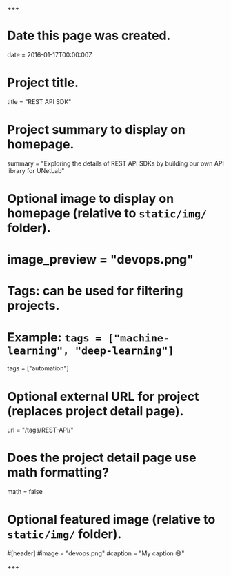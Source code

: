+++
# Date this page was created.
date = 2016-01-17T00:00:00Z

# Project title.
title = "REST API SDK"

# Project summary to display on homepage.
summary = "Exploring the details of REST API SDKs by building our own API library for UNetLab"

# Optional image to display on homepage (relative to `static/img/` folder).
# image_preview = "devops.png"

# Tags: can be used for filtering projects.
# Example: `tags = ["machine-learning", "deep-learning"]`
tags = ["automation"]

# Optional external URL for project (replaces project detail page).
url = "/tags/REST-API/"

# Does the project detail page use math formatting?
math = false

# Optional featured image (relative to `static/img/` folder).
#[header]
#image = "devops.png"
#caption = "My caption :smile:"

+++
